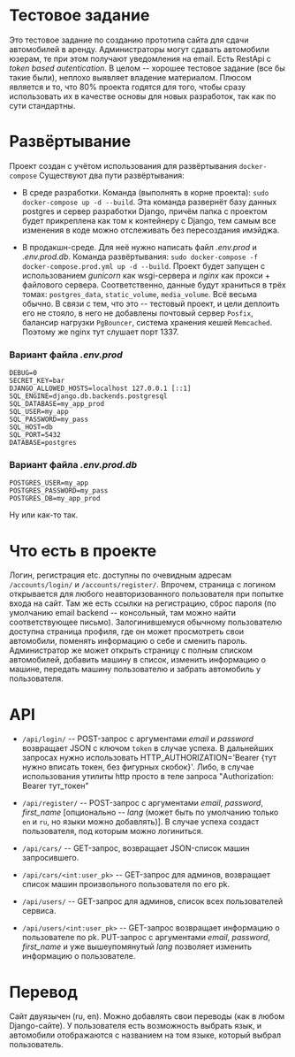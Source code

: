 # Тестовое задание

Это тестовое задание по созданию прототипа сайта для сдачи автомобилей в аренду.
Администраторы могут сдавать автомобили юзерам, те при этом получают уведомления на email.
Есть RestApi с *token based autentication*.
В целом -- хорошее тестовое задание (все бы такие были), неплохо выявляет владение материалом.
Плюсом является и то, что 80% проекта годятся для того, чтобы сразу использовать их в качестве основы для новых разработок, так как по сути стандартны.


# Развёртывание

Проект создан с учётом использования для развёртывания `docker-compose`
Существуют два пути развёртывания: 

* В среде разработки. Команда (выполнять в корне проекта): `sudo docker-compose up -d --build`. Эта команда развернёт базу данных postgres и сервер разработки Django, причём папка с проектом будет прикреплена как том к контейнеру с Django, тем самым все изменения в коде можно отслеживать без пересоздания имэйджа.

* В продакшн-среде. Для неё нужно написать файл *.env.prod* и *.env.prod.db*. Команда развёртывания: `sudo docker-compose -f docker-compose.prod.yml up -d --build`. Проект будет запущен с использованием *gunicorn* как wsgi-сервера и *nginx* как прокси + файлового сервера. Соответственно, данные будут храниться в трёх томах: `postgres_data`, `static_volume`, `media_volume`. Всё весьма обычно. В связи с тем, что это -- тестовый проект, и цели деплоить его не стояло, в него не добавлены почтовый сервер `Posfix`, балансир нагрузки `PgBouncer`, система хранения кешей `Memcached`. Поэтому же nginx тут слушает порт 1337.


### Вариант файла *.env.prod*
```
DEBUG=0
SECRET_KEY=bar
DJANGO_ALLOWED_HOSTS=localhost 127.0.0.1 [::1]
SQL_ENGINE=django.db.backends.postgresql
SQL_DATABASE=my_app_prod
SQL_USER=my_app
SQL_PASSWORD=my_pass
SQL_HOST=db
SQL_PORT=5432
DATABASE=postgres
```

### Вариант файла *.env.prod.db*
```
POSTGRES_USER=my_app
POSTGRES_PASSWORD=my_pass
POSTGRES_DB=my_app_prod
```

Ну или как-то так.


# Что есть в проекте

Логин, регистрация etc. доступны по очевидным адресам `/accounts/login/` и `/accounts/register/`. Впрочем, страница с логином открывается для любого неавторизованного пользователя при попытке входа на сайт. Там же есть ссылки на регистрацию, сброс пароля (по умолчанию email backend -- консольный, там можно найти соответствующее письмо). Залогинившемуся обычному пользователю доступна страница профиля, где он может просмотреть свои автомобили, поменять информацию о себе и сменить пароль. Администратор же может открыть страницу с полным списком автомобилей, добавить машину в список, изменить информацию о машине, передать машину пользователю и забрать автомобиль у пользователя.


# API 

* `/api/login/` -- POST-запрос с аргументами *email* и *password* возвращает JSON с ключом `token` в случае успеха. В дальнейших запросах нужно использовать HTTP_AUTHORIZATION='Bearer {тут нужно вписать токен, без фигурных скобок}'. Либо, в случае использования утилиты http просто в теле запроса "Authorization: Bearer тут_токен"

* `/api/register/` -- POST-запрос с аргументами *email*, *password*, *first_name* [опционально -- *lang* (может быть по умолчанию только `en` и `ru`, но языки можно добавлять)]. В случае успеха создаст пользователя, под которым можно логиниться.

* `/api/cars/` -- GET-запрос, возвращает JSON-список машин запросившего.

* `/api/cars/<int:user_pk>` -- GET-запрос для админов, возвращает список машин произвольного пользователя по его pk.

* `/api/users/` -- GET-запрос для админов, список всех пользователей сервиса.

* `/api/users/<int:user_pk>` -- GET-запрос возвращает информацию о пользователе по pk. PUT-запрос с аргументами *email*, *password*, *first_name* и уже вышеупомянутый *lang* позволяет изменить информацию о пользователе.

# Перевод

Сайт двуязычен (ru, en). Можно добавлять свои переводы (как в любом Django-сайте). У пользователя есть возможность выбрать язык, и автомобили отображаются с названием на том языке, который выбрал пользователь.